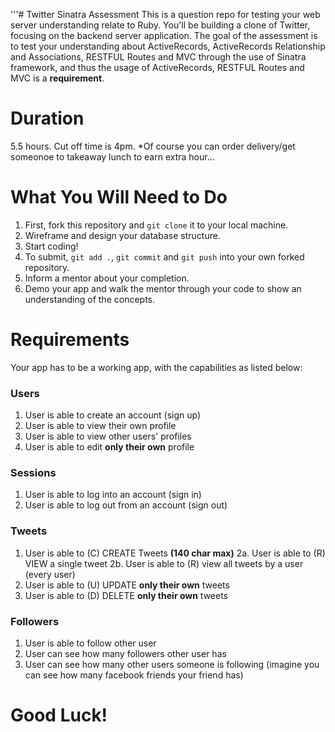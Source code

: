 
'''# Twitter Sinatra Assessment
This is a question repo for testing your web server understanding relate to Ruby. You'll be building a clone of Twitter, focusing on the backend server application. The goal of the assessment is to test your understanding about ActiveRecords, ActiveRecords Relationship and Associations, RESTFUL Routes and MVC through the use of Sinatra framework, and thus the usage of ActiveRecords, RESTFUL Routes and MVC is a **requirement**.

# Duration
5.5 hours. Cut off time is 4pm. *Of course you can order delivery/get someonoe to takeaway lunch to earn extra hour...

# What You Will Need to Do
1. First, fork this repository and `git clone` it to your local machine.
2. Wireframe and design your database structure.
3. Start coding!
4. To submit, `git add .`, `git commit` and `git push` into your own forked repository.
5. Inform a mentor about your completion.
6. Demo your app and walk the mentor through your code to show an understanding of the concepts.


# Requirements
Your app has to be a working app, with the capabilities as listed below:


### Users
1. User is able to create an account (sign up)
2. User is able to view their own profile
3. User is able to view other users' profiles
4. User is able to edit **only their own** profile


### Sessions
1. User is able to log into an account (sign in)
2. User is able to log out from an account (sign out)


### Tweets
1. User is able to (C) CREATE Tweets **(140 char max)**
2a. User is able to (R) VIEW a single tweet
2b. User is able to (R) view all tweets by a user (every user)
3. User is able to (U) UPDATE **only their own** tweets
4. User is able to (D) DELETE **only their own** tweets


### Followers

1. User is able to follow other user
2. User can see how many followers other user has
3. User can see how many other users someone is following (imagine you can see how many facebook friends your friend has)


# Good Luck!